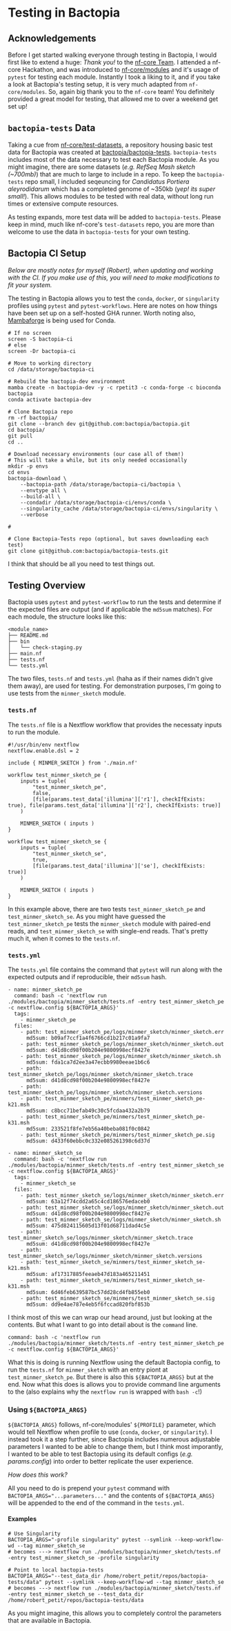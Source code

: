 # Testing in Bactopia

## Acknowledgements

Before I get started walking everyone through testing in Bactopia, I would first like to extend a huge: *Thank you!* to the [nf-core Team](https://nf-co.re/community). I attended a nf-core Hackathon, and was introduced to [nf-core/modules](https://github.com/nf-core/modules) and it's usage of `pytest` for testing each module. Instantly I took a liking to it, and if you take a look at Bactopia's testing setup, it is very much adapted from `nf-core/modules`. So, again big thank you to the `nf-core` team! You definitely provided a great model for testing, that allowed me to over a weekend get set up!

## `bactopia-tests` Data

Taking a cue from [nf-core/test-datasets](https://github.com/nf-core/test-datasets), a repository housing basic test data for Bactopia was created at [bactopia/bactopia-tests](https://github.com/bactopia/bactopia-tests). `bactopia-tests` includes most of the data necessary to test each Bactopia module. As you might imagine, there are some datasets (*e.g. RefSeq Mash sketch (~700mb)*) that are much to large to include in a repo. To keep the `bactopia-tests` repo small, I included seqeuncing for *Candidatus Portiera aleyrodidarum* which has a completed genome of ~350kb (*yep! its super small!*). This allows modules to be tested with real data, without long run times or extensive compute resources.

As testing expands, more test data will be added to `bactopia-tests`. Please keep in mind, much like nf-core's `test-datasets` repo, you are more than welcome to use the data in `bactopia-tests` for your own testing.

## Bactopia CI Setup

*Below are mostly notes for myself (Robert), when updating and working with the CI. If you make use of this, you will need to make modifications to fit your system.*

The testing in Bactopia allows you to test the `conda`, `docker`, or `singularity` profiles using `pytest` and `pytest-workflows`. Here are notes on how things have been set up on a self-hosted GHA runner. Worth noting also, [Mambaforge](https://github.com/conda-forge/miniforge) is being used for Conda.


```{bash}
# If no screen
screen -S bactopia-ci
# else
screen -Dr bactopia-ci

# Move to working directory
cd /data/storage/bactopia-ci

# Rebuild the bactopia-dev environment
mamba create -n bactopia-dev -y -c rpetit3 -c conda-forge -c bioconda bactopia
conda activate bactopia-dev

# Clone Bactopia repo
rm -rf bactopia/
git clone --branch dev git@github.com:bactopia/bactopia.git
cd bactopia/
git pull
cd ..

# Download necessary environments (our case all of them!)
# This will take a while, but its only needed occasionally
mkdir -p envs
cd envs
bactopia-download \
    --bactopia-path /data/storage/bactopia-ci/bactopia \
    --envtype all \
    --build-all \
    --condadir /data/storage/bactopia-ci/envs/conda \
    --singularity_cache /data/storage/bactopia-ci/envs/singularity \
    --verbose

# 

# Clone Bactopia-Tests repo (optional, but saves downloading each test)
git clone git@github.com:bactopia/bactopia-tests.git
```

I think that should be all you need to test things out.

## Testing Overview

Bactopia uses `pytest` and `pytest-workflow` to run the tests and determine if the expected files are output (and if applicable the `md5sum` matches). For each module, the structure looks like this:

```{bash}
<module_name>
├── README.md
├── bin
│   └── check-staging.py
├── main.nf
├── tests.nf
└── tests.yml
```

The two files, `tests.nf` and `tests.yml` (haha as if their names didn't give them away), are used for testing. For demonstration purposes, I'm going to use tests from the `minmer_sketch` module.

### `tests.nf`

The `tests.nf` file is a Nextflow workflow that provides the necessaty inputs to run the module.

```{nextflow}
#!/usr/bin/env nextflow
nextflow.enable.dsl = 2

include { MINMER_SKETCH } from './main.nf'

workflow test_minmer_sketch_pe {
    inputs = tuple(
        "test_minmer_sketch_pe",
        false,
        [file(params.test_data['illumina']['r1'], checkIfExists: true), file(params.test_data['illumina']['r2'], checkIfExists: true)]
    )

    MINMER_SKETCH ( inputs )
}

workflow test_minmer_sketch_se {
    inputs = tuple(
        "test_minmer_sketch_se",
        true,
        [file(params.test_data['illumina']['se'], checkIfExists: true)]
    )

    MINMER_SKETCH ( inputs )
}
```

In this example above, there are two tests `test_minmer_sketch_pe` and `test_minmer_sketch_se`. As you might have guessed the `test_minmer_sketch_pe` tests the `minmer_sketch` module with paired-end reads, and `test_minmer_sketch_se` with single-end reads. That's pretty much it, when it comes to the `tests.nf`.

### `tests.yml`

The `tests.yml` file contains the command that `pytest` will run along with the expected outputs and if reproducible, their `md5sum` hash.

```{yaml}
- name: minmer_sketch_pe
  command: bash -c 'nextflow run ./modules/bactopia/minmer_sketch/tests.nf -entry test_minmer_sketch_pe -c nextflow.config ${BACTOPIA_ARGS}'
  tags:
    - minmer_sketch_pe
  files:
    - path: test_minmer_sketch_pe/logs/minmer_sketch/minmer_sketch.err
      md5sum: b09af7ccf1a4f6766cd1b217c01a9fa7
    - path: test_minmer_sketch_pe/logs/minmer_sketch/minmer_sketch.out
      md5sum: d41d8cd98f00b204e9800998ecf8427e
    - path: test_minmer_sketch_pe/logs/minmer_sketch/minmer_sketch.sh
      md5sum: fda1ca7d2ee3a47ecbb9980eeae1b6c6
    - path: test_minmer_sketch_pe/logs/minmer_sketch/minmer_sketch.trace
      md5sum: d41d8cd98f00b204e9800998ecf8427e
    - path: test_minmer_sketch_pe/logs/minmer_sketch/minmer_sketch.versions
    - path: test_minmer_sketch_pe/minmers/test_minmer_sketch_pe-k21.msh
      md5sum: c8bcc71befab49c30c5fcdaa432a2b79
    - path: test_minmer_sketch_pe/minmers/test_minmer_sketch_pe-k31.msh
      md5sum: 233521f8fe7eb56a40beba081f0c0842
    - path: test_minmer_sketch_pe/minmers/test_minmer_sketch_pe.sig
      md5sum: d433f60ebbc0c332e085261398c6d37d

- name: minmer_sketch_se
  command: bash -c 'nextflow run ./modules/bactopia/minmer_sketch/tests.nf -entry test_minmer_sketch_se -c nextflow.config ${BACTOPIA_ARGS}'
  tags:
    - minmer_sketch_se
  files:
    - path: test_minmer_sketch_se/logs/minmer_sketch/minmer_sketch.err
      md5sum: 63a12f74cdd2a65c4cd186576edaceb0
    - path: test_minmer_sketch_se/logs/minmer_sketch/minmer_sketch.out
      md5sum: d41d8cd98f00b204e9800998ecf8427e
    - path: test_minmer_sketch_se/logs/minmer_sketch/minmer_sketch.sh
      md5sum: 475d824115605d13f01d68711dad4c5e
    - path: test_minmer_sketch_se/logs/minmer_sketch/minmer_sketch.trace
      md5sum: d41d8cd98f00b204e9800998ecf8427e
    - path: test_minmer_sketch_se/logs/minmer_sketch/minmer_sketch.versions
    - path: test_minmer_sketch_se/minmers/test_minmer_sketch_se-k21.msh
      md5sum: af17317885feeaeb47d183a465211451
    - path: test_minmer_sketch_se/minmers/test_minmer_sketch_se-k31.msh
      md5sum: 6d46feb639587bc57dd28cd4fb855eb0
    - path: test_minmer_sketch_se/minmers/test_minmer_sketch_se.sig
      md5sum: dd9e4ae787e4eb5f6fccad820fbf853b
```

I think most of this we can wrap our head around, just but looking at the contents. But what I want to go into detail about is the `command` line.

```{yaml}}
command: bash -c 'nextflow run ./modules/bactopia/minmer_sketch/tests.nf -entry test_minmer_sketch_pe -c nextflow.config ${BACTOPIA_ARGS}'
```

What this is doing is running Nextflow using the default Bactopia config, to run the `tests.nf` for `minmer_sketch` with an entry piont at `test_minmer_sketch_pe`. But there is also this `${BACTOPIA_ARGS}` but at the end. Now what this does is allows you to provide command line arguments to the (also explains why the `nextflow run` is wrapped with `bash -c`!)

### Using `${BACTOPIA_ARGS}`

`${BACTOPIA_ARGS}` follows, nf-core/modules' `${PROFILE}` parameter, which would tell Nextflow when profile to use (`conda`, `docker`, or `singularity`). I instead took it a step further, since Bactopia includes numerous adjustable parameters I wanted to be able to change them, but I think most imporantly, I wanted to be able to test Bactopia using its default configs (*e.g. params.config*) into order to better replicate the user experience.

*How does this work?*

All you need to do is prepend your `pytest` command with `BACTOPIA_ARGS="...parameters..."` and the contents of `${BACTOPIA_ARGS}` will be appended to the end of the command in the `tests.yml`.

#### Examples

```{bash}
# Use Singularity
BACTOPIA_ARGS="-profile singularity" pytest --symlink --keep-workflow-wd --tag minmer_sketch_se
# becomes ---> nextflow run ./modules/bactopia/minmer_sketch/tests.nf -entry test_minmer_sketch_se -profile singularity

# Point to local bactopia-tests
BACTOPIA_ARGS="--test_data_dir /home/robert_petit/repos/bactopia-tests/data" pytest --symlink --keep-workflow-wd --tag minmer_sketch_se
# becomes ---> nextflow run ./modules/bactopia/minmer_sketch/tests.nf -entry test_minmer_sketch_se --test_data_dir /home/robert_petit/repos/bactopia-tests/data
```

As you might imagine, this allows you to completely control the parameters that are available in Bactopia.

